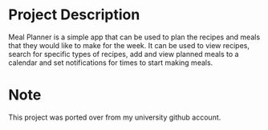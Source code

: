 # Project Description

Meal Planner is a simple app that can be used to plan the recipes and meals that they would like to make for the week. It can be used to view recipes, search for specific types of recipes, add and view planned meals to a calendar and set notifications for times to start making meals.

# Note

This project was ported over from my university github account.


